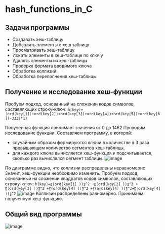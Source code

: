 # hash_functions_in_C
## Задачи программы
- Создавать хеш-таблицу
- Добавлять элементы в хеш таблицу
- Просматривать хеш-таблицу
- Искать элементы в хеш-таблице по ключу
- Удалять элементы из хеш-таблицы
- Проверка формата вводимого ключа
- Обработка коллизий
- Обработка переполнения хеш-таблицы

## Получение и исследование хеш-функции
Пробуем подход, основанный на сложении кодов символов, составляющих строку-ключ:
`h(key)=(ord(key[1])+ord(key[2])+ord(key[3])+ord(key[4])+ord(key[5])+ord(key[6])-322)*17`

Полученная функция принимает значения от 0 до 1462
Проводим исследование функции.
Составляем программу, в которой: 
- случайным образом формируются ключи в количестве в 3 раза превышающем количество сегментов хеш-таблицы,
- для каждого ключа вычисляется хеш-функция и подсчитывается, сколько раз вычислялся сегмент таблицы.
![image](https://github.com/user-attachments/assets/06818a41-9870-4da8-a405-a7c26bd6b02b)

По диаграмме видно, что коллизии распределены неравномерно.
Значит, хеш-функции необходимо изменить.
Пробуем подход, основанный на сложении квадратов кодов символов, составляющих строку-ключ:
`h(key)=〖(ord(key[1] ))〗^2 +〖(ord(key[2] ))〗^2 +〖(ord(key[3] ))〗^2 +〖(ord(key[4] ))〗^2 +〖(ord(key[4] ))〗^2+〖(ord(key[4] ))〗^2`
![image](https://github.com/user-attachments/assets/74bbfe7b-a8e1-4640-89bc-f972fb6516ae)
Коллизии распределены равномерно. 
Принимаем полученную хеш-функцию.
## Общий вид программы
![image](https://github.com/user-attachments/assets/37e94e00-ad6f-43b4-a12a-ae48949f0096)
